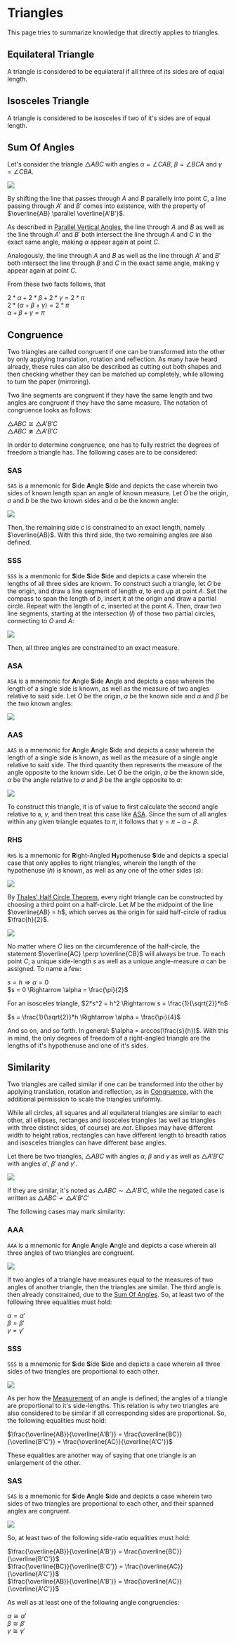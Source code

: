 # Triangles

This page tries to summarize knowledge that directly applies to triangles.

## Equilateral Triangle

A triangle is considered to be equilateral if all three of its sides are of equal length.

## Isosceles Triangle

A triangle is considered to be isosceles if two of it's sides are of equal length.

## Sum Of Angles

Let's consider the triangle $\triangle{ABC}$ with angles $\alpha = \angle{CAB}$, $\beta = \angle{BCA}$ and $\gamma = \angle{CBA}$.

<img src="/img/triangles__6.jpg" class="third-width-image"/>

By shifting the line that passes through $A$ and $B$ parallelly into point $C$, a line passing through $A'$ and $B'$ comes into existence, with the property of $\overline{AB} \parallel \overline{A'B'}$.

As described in [Parallel Vertical Angles](./angles.md#parallel-vertical-angles), the line through $A$ and $B$ as well as the line through $A'$ and $B'$ both intersect the line through $A$ and $C$ in the exact same angle, making $\alpha$ appear again at point $C$.

Analogously, the line through $A$ and $B$ as well as the line through $A'$ and $B'$ both intersect the line through $B$ and $C$ in the exact same angle, making $\gamma$ appear again at point $C$.

From these two facts follows, that

$2 * \alpha + 2 * \beta + 2 * \gamma = 2 * \pi$<br>
$2 * (\alpha + \beta + \gamma) = 2 * \pi$<br>
$\alpha + \beta + \gamma = \pi$

## Congruence

Two triangles are called congruent if one can be transformed into the other by only applying translation, rotation and reflection. As many have heard already, these rules can also be described as cutting out both shapes and then checking whether they can be matched up completely, while allowing to turn the paper (mirroring).

Two line segments are congruent if they have the same length and two angles are congruent if they have the same measure. The notation of congruence looks as follows:

$\triangle{ABC} \cong \triangle{A'B'C}$<br>
$\triangle{ABC} \ncong \triangle{A'B'C}$

In order to determine congruence, one has to fully restrict the degrees of freedom a triangle has. The following cases are to be considered:

### SAS

`SAS` is a mnemonic for **S**ide **A**ngle **S**ide and depicts the case wherein two sides of known length span an angle of known measure. Let $O$ be the origin, $a$ and $b$ be the two known sides and $\alpha$ be the known angle:

<img src="/img/triangles__1.jpg" class="third-width-image"/>

Then, the remaining side $c$ is constrained to an exact length, namely $\overline{AB}$. With this third side, the two remaining angles are also defined.

### SSS

`SSS` is a menmonic for **S**ide **S**ide **S**ide and depicts a case wherein the lengths of all three sides are known. To construct such a triangle, let $O$ be the origin, and draw a line segment of length $a$, to end up at point $A$. Set the compass to span the length of $b$, insert it at the origin and draw a partial circle. Repeat with the length of $c$, inserted at the point $A$. Then, draw two line segments, starting at the intersection ($I$) of those two partial circles, connecting to $O$ and $A$:

<img src="/img/triangles__2.jpg" class="third-width-image"/>

Then, all three angles are constrained to an exact measure.

### ASA

`ASA` is a mnemonic for **A**ngle **S**ide **A**ngle and depicts a case wherein the length of a single side is known, as well as the measure of two angles relative to said side. Let $O$ be the origin, $a$ be the known side and $\alpha$ and $\beta$ be the two known angles:

<img src="/img/triangles__3.jpg" class="third-width-image"/>

### AAS

`AAS` is a mnemonic for **A**ngle **A**ngle **S**ide and depicts a case wherein the length of a single side is known, as well as the measure of a single angle relative to said side. The third quantity then represents the measure of the angle opposite to the known side. Let $O$ be the origin, $a$ be the known side, $\alpha$ be the angle relative to $a$ and $\beta$ be the angle opposite to $a$:

<img src="/img/triangles__4.jpg" class="third-width-image"/>

To construct this triangle, it is of value to first calculate the second angle relative to a, $\gamma$, and then treat this case like [ASA](#asa). Since the sum of all angles within any given triangle equates to $\pi$, it follows that $\gamma = \pi - \alpha - \beta$.

### RHS

`RHS` is a mnemonic for **R**ight-Angled **H**ypothenuse **S**ide and depicts a special case that only applies to right triangles, wherein the length of the hypothenuse ($h$) is known, as well as any one of the other sides ($s$):

<img src="/img/triangles__5.jpg" class="third-width-image"/>

By [Thales' Half Circle Theorem](./thales_half_circle_theorem.md), every right triangle can be constructed by choosing a third point on a half-circle. Let $M$ be the midpoint of the line $\overline{AB} = h$, which serves as the origin for said half-circle of radius $\frac{h}{2}$.

<img src="/img/triangles__7.jpg" class="third-width-image"/>

No matter where $C$ lies on the circumference of the half-circle, the statement $\overline{AC} \perp \overline{CB}$ will always be true. To each point $C$, a unique side-length $s$ as well as a unique angle-measure $\alpha$ can be assigned. To name a few:

$s = h \Rightarrow \alpha = 0$<br>
$s = 0 \Rightarrow \alpha = \frac{\pi}{2}$

For an isosceles triangle, $2*s^2 = h^2 \Rightarrow s = \frac{1}{\sqrt{2}}*h$

$s = \frac{1}{\sqrt{2}}*h \Rightarrow \alpha = \frac{\pi}{4}$

And so on, and so forth. In general: $\alpha = arccos(\frac{s}{h})$. With this in mind, the only degrees of freedom of a right-angled triangle are the lengths of it's hypothenuse and one of it's sides.

## Similarity

Two triangles are called similar if one can be transformed into the other by applying translation, rotation and reflection, as in [Congruence](#congruence), with the additional permission to scale the triangles uniformly.

While all circles, all squares and all equilateral triangles are similar to each other, all ellipses, rectanges and isosceles triangles (as well as triangles with three distinct sides, of course) are *not*. Ellipses may have different width to height ratios, rectangles can have different length to breadth ratios and isosceles triangles can have different base angles.

Let there be two triangles, $\triangle{ABC}$ with angles $\alpha$, $\beta$ and $\gamma$ as well as $\triangle{A'B'C'}$ with angles $\alpha'$, $\beta'$ and $\gamma'$.

<img src="/img/triangles__8.jpg" class="third-width-image"/>

If they are similar, it's noted as $\triangle{ABC} \sim \triangle{A'B'C}$, while the negated case is written as $\triangle{ABC} \nsim \triangle{A'B'C'}$

The following cases may mark similarity:

### AAA

`AAA` is a mnemonic for **A**ngle **A**ngle **A**ngle and depicts a case wherein all three angles of two triangles are congruent.

<img src="/img/triangles__9.jpg" class="third-width-image"/>

If two angles of a triangle have measures equal to the measures of two angles of another triangle, then the triangles are similar. The third angle is then already constrained, due to the [Sum Of Angles](#sum-of-angles). So, at least two of the following three equalities must hold:

$\alpha = \alpha'$<br>
$\beta = \beta'$<br>
$\gamma = \gamma'$

### SSS

`SSS` is a mnemonic for **S**ide **S**ide **S**ide and depicts a case wherein all three sides of two triangles are proportional to each other.

<img src="/img/triangles__10.jpg" class="third-width-image"/>

As per how the [Measurement](./angles.md#measurement) of an angle is defined, the angles of a triangle are proportional to it's side-lengths. This relation is why two triangles are also considered to be similar if all corresponding sides are proportional. So, the following equalities must hold:

$\frac{\overline{AB}}{\overline{A'B'}} = \frac{\overline{BC}}{\overline{B'C'}} = \frac{\overline{AC}}{\overline{A'C'}}$

These equalities are another way of saying that one triangle is an enlargement of the other.

### SAS

`SAS` is a mnemonic for **S**ide **A**ngle **S**ide and depicts a case wherein two sides of two triangles are proportional to each other, and their spanned angles are congruent.

<img src="/img/triangles__11.jpg" class="third-width-image"/>

So, at least two of the following side-ratio equalities must hold:

$\frac{\overline{AB}}{\overline{A'B'}} = \frac{\overline{BC}}{\overline{B'C'}}$<br>
$\frac{\overline{BC}}{\overline{B'C'}} = \frac{\overline{AC}}{\overline{A'C'}}$<br>
$\frac{\overline{AB}}{\overline{A'B'}} = \frac{\overline{AC}}{\overline{A'C'}}$

As well as at least one of the following angle congruencies:

$\alpha \cong \alpha'$<br>
$\beta \cong \beta'$<br>
$\gamma \cong \gamma'$<br>
